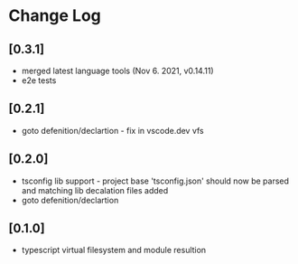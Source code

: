 # Change Log

<!-- ## [Unreleased] -->

## [0.3.1]
- merged latest language tools (Nov 6. 2021, v0.14.11)
- e2e tests

## [0.2.1]
- goto defenition/declartion - fix in vscode.dev vfs

## [0.2.0]
- tsconfig lib support - project base 'tsconfig.json' should now be parsed and matching lib decalation files added
- goto defenition/declartion

## [0.1.0]
- typescript virtual filesystem and module resultion
